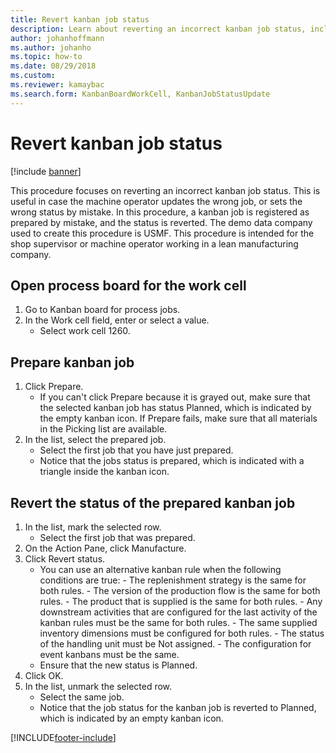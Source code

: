 ```yaml
--- 
title: Revert kanban job status
description: Learn about reverting an incorrect kanban job status, including a step-by-step process for opening process boards for work cells. 
author: johanhoffmann
ms.author: johanho
ms.topic: how-to
ms.date: 08/29/2018
ms.custom:
ms.reviewer: kamaybac   
ms.search.form: KanbanBoardWorkCell, KanbanJobStatusUpdate 
---
```


# Revert kanban job status

[!include [banner](../../includes/banner.md)]

This procedure focuses on reverting an incorrect kanban job status. This is useful in case the machine operator updates the wrong job, or sets the wrong status by mistake. In this procedure, a kanban job is registered as prepared by mistake, and the status is reverted. The demo data company used to create this procedure is USMF. This procedure is intended for the shop supervisor or machine operator working in a lean manufacturing company.


## Open process board for the work cell
1. Go to Kanban board for process jobs.
2. In the Work cell field, enter or select a value.
    * Select work cell 1260.  

## Prepare kanban job
1. Click Prepare.
    * If you can't click Prepare because it is grayed out, make sure that the selected kanban job has status Planned, which is indicated by the empty kanban icon. If Prepare fails, make sure that all materials in the Picking list are available.  
2. In the list, select the prepared job.
    * Select the first job that you have just prepared.  
    * Notice that the jobs status is prepared, which is indicated with a triangle inside the kanban icon.  

## Revert the status of the prepared kanban job
1. In the list, mark the selected row.
    * Select the first job that was prepared.  
2. On the Action Pane, click Manufacture.
3. Click Revert status.
    * You can use an alternative kanban rule when the following conditions are true:  - The replenishment strategy is the same for both rules.  - The version of the production flow is the same for both rules.  - The product that is supplied is the same for both rules.  - Any downstream activities that are configured for the last activity of the kanban rules must be the same for both rules.  - The same supplied inventory dimensions must be configured for both rules.  - The status of the handling unit must be Not assigned.  - The configuration for event kanbans must be the same.  
    * Ensure that the new status is Planned.  
4. Click OK.
5. In the list, unmark the selected row.
    * Select the same job.  
    * Notice that the job status for the kanban job is reverted to Planned, which is indicated by an empty kanban icon.  



[!INCLUDE[footer-include](../../../includes/footer-banner.md)]